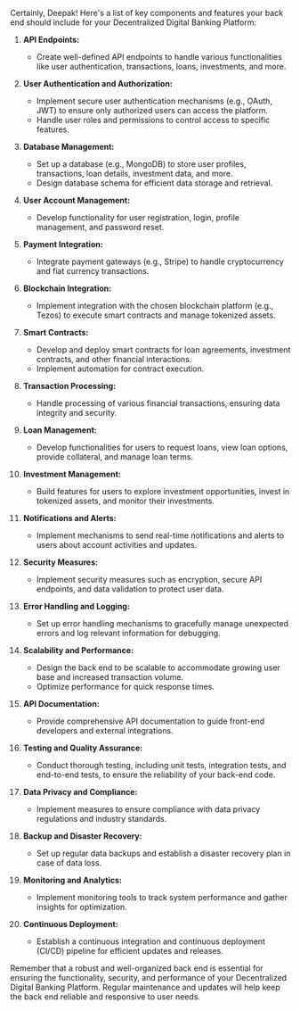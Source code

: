 Certainly, Deepak! Here's a list of key components and features your back end should include for your Decentralized Digital Banking Platform:

1. **API Endpoints:**
   - Create well-defined API endpoints to handle various functionalities like user authentication, transactions, loans, investments, and more.

2. **User Authentication and Authorization:**
   - Implement secure user authentication mechanisms (e.g., OAuth, JWT) to ensure only authorized users can access the platform.
   - Handle user roles and permissions to control access to specific features.

3. **Database Management:**
   - Set up a database (e.g., MongoDB) to store user profiles, transactions, loan details, investment data, and more.
   - Design database schema for efficient data storage and retrieval.

4. **User Account Management:**
   - Develop functionality for user registration, login, profile management, and password reset.

5. **Payment Integration:**
   - Integrate payment gateways (e.g., Stripe) to handle cryptocurrency and fiat currency transactions.

6. **Blockchain Integration:**
   - Implement integration with the chosen blockchain platform (e.g., Tezos) to execute smart contracts and manage tokenized assets.

7. **Smart Contracts:**
   - Develop and deploy smart contracts for loan agreements, investment contracts, and other financial interactions.
   - Implement automation for contract execution.

8. **Transaction Processing:**
   - Handle processing of various financial transactions, ensuring data integrity and security.

9. **Loan Management:**
   - Develop functionalities for users to request loans, view loan options, provide collateral, and manage loan terms.

10. **Investment Management:**
    - Build features for users to explore investment opportunities, invest in tokenized assets, and monitor their investments.

11. **Notifications and Alerts:**
    - Implement mechanisms to send real-time notifications and alerts to users about account activities and updates.

12. **Security Measures:**
    - Implement security measures such as encryption, secure API endpoints, and data validation to protect user data.

13. **Error Handling and Logging:**
    - Set up error handling mechanisms to gracefully manage unexpected errors and log relevant information for debugging.

14. **Scalability and Performance:**
    - Design the back end to be scalable to accommodate growing user base and increased transaction volume.
    - Optimize performance for quick response times.

15. **API Documentation:**
    - Provide comprehensive API documentation to guide front-end developers and external integrations.

16. **Testing and Quality Assurance:**
    - Conduct thorough testing, including unit tests, integration tests, and end-to-end tests, to ensure the reliability of your back-end code.

17. **Data Privacy and Compliance:**
    - Implement measures to ensure compliance with data privacy regulations and industry standards.

18. **Backup and Disaster Recovery:**
    - Set up regular data backups and establish a disaster recovery plan in case of data loss.

19. **Monitoring and Analytics:**
    - Implement monitoring tools to track system performance and gather insights for optimization.

20. **Continuous Deployment:**
    - Establish a continuous integration and continuous deployment (CI/CD) pipeline for efficient updates and releases.

Remember that a robust and well-organized back end is essential for ensuring the functionality, security, and performance of your Decentralized Digital Banking Platform. Regular maintenance and updates will help keep the back end reliable and responsive to user needs.